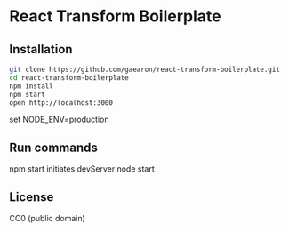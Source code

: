 # React Transform Boilerplate


## Installation

```bash
git clone https://github.com/gaearon/react-transform-boilerplate.git
cd react-transform-boilerplate
npm install
npm start
open http://localhost:3000
```
set NODE_ENV=production

## Run commands

npm start initiates devServer
node start 

## License

CC0 (public domain)
